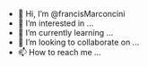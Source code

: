 - 👋 Hi, I’m @francisMarconcini
- 👀 I’m interested in ...
- 🌱 I’m currently learning ...
- 💞️ I’m looking to collaborate on ...
- 📫 How to reach me ...

<!---
francisMarconcini/francisMarconcini is a ✨ special ✨ repository because its `README.md` (this file) appears on your GitHub profile.
You can click the Preview link to take a look at your changes.
--->
